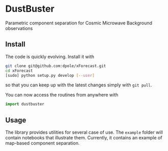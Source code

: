 # DustBuster
Parametric component separation for Cosmic Microwave Background observations

## Install
The code is quickly evolving. Install it with

```bash
git clone git@github.com:dpole/xForecast.git
cd xForecast
[sudo] python setup.py develop [--user]
```

so that you can keep up with the latest changes simply with `git pull`.

You can now access the routines from anywhere with

```python
import dustbuster
```

## Usage
The library provides utilities for several case of use.
The `example` folder will contain notebooks that illustrate them.
Currently, it contains an example of map-based component separation.
